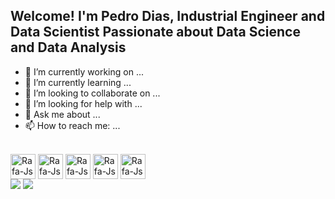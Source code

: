 ## Welcome! I'm Pedro Dias, Industrial Engineer and Data Scientist Passionate about Data Science and Data Analysis

- 🔭 I’m currently working on ...
- 🌱 I’m currently learning ...
- 👯 I’m looking to collaborate on ...
- 🤔 I’m looking for help with ...
- 💬 Ask me about ...
- 📫 How to reach me: ...

<div style="display: inline_block"><br>
  <img align="center" alt="Rafa-Js" height="40" width="40" src="https://img.icons8.com/color/48/000000/python--v1.png">
  <img align="center" alt="Rafa-Js" height="40" width="40" src="https://img.icons8.com/color/48/000000/microsoft-sql-server.png">
  <img align="center" alt="Rafa-Js" height="40" width="40" src="https://img.icons8.com/color/48/000000/power-bi.png">
   <img align="center" alt="Rafa-Js" height="40" width="40" src="https://img.icons8.com/external-bearicons-outline-color-bearicons/256/external-SQL-file-extension-bearicons-outline-color-bearicons.png">
   <img align="center" alt="Rafa-Js" height="40" width="40" src="https://img.icons8.com/fluency/48/000000/visual-studio.png">
   
<div> 
  <a href = "mailto:pedrodias1606@gmail.com"><img src="https://img.shields.io/badge/-Gmail-%23333?style=for-the-badge&logo=gmail&logoColor=white" target="blank"></a>
  <a href="https://www.linkedin.com/in/pgabrieltx/" target="blank"><img src="https://img.shields.io/badge/-LinkedIn-%230077B5?style=for-the-badge&logo=linkedin&logoColor=white" target="_blank"></a>  
</div>
